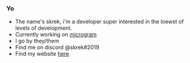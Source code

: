 ### Yo
- The name's skrek, i'm a developer super interested in the loewst of levels of development.
- Currently working on [microgram](https://github.com/skrekhere/microgram)
- I go by they/them
- Find me on discord @skrek#2019
- Find my website [here](https://skrek.gg)
